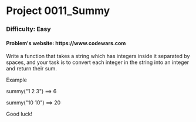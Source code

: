 <h1>Project 0011_Summy</h1>
<h3>Difficulty: Easy </h3>
<h4>Problem's website: https://www.codewars.com</h4> 

Write a function that takes a string which has integers inside it separated by spaces, and your task is to convert each integer in the string into an integer and return their sum.
   
Example

summy("1 2 3")  ==> 6

summy("10 10")  ==> 20

Good luck!
